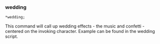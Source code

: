### wedding
```
*wedding;
```

This command will call up wedding effects - the music and confetti - centered on
the invoking character. Example can be found in the wedding script.
